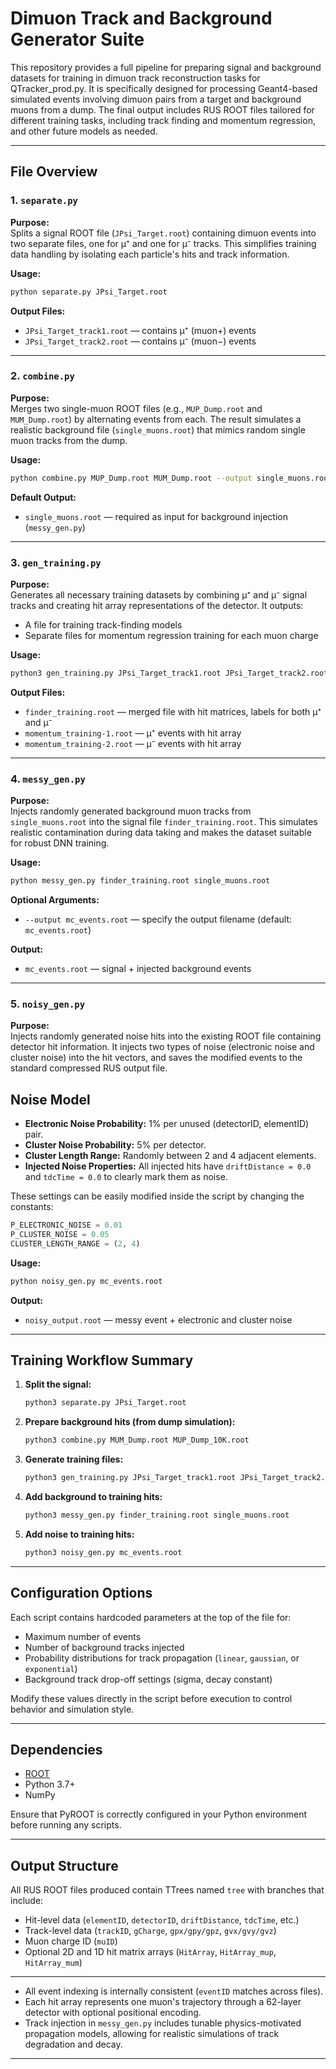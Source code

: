 # Dimuon Track and Background Generator Suite

This repository provides a full pipeline for preparing signal and background datasets for training in dimuon track reconstruction tasks for QTracker_prod.py. 
It is specifically designed for processing Geant4-based simulated events involving dimuon pairs from a target and background muons from a dump. The final 
output includes RUS ROOT files tailored for different training tasks, including track finding and momentum regression, and other future models as needed.

---

## File Overview

### 1. `separate.py`
**Purpose:**  
Splits a signal ROOT file (`JPsi_Target.root`) containing dimuon events into two separate files, one for μ⁺ and one for μ⁻ tracks. This simplifies training data handling by isolating each particle's hits and track information.

**Usage:**
```bash
python separate.py JPsi_Target.root
```

**Output Files:**
- `JPsi_Target_track1.root` — contains μ⁺ (muon+) events
- `JPsi_Target_track2.root` — contains μ⁻ (muon−) events

---

### 2. `combine.py`
**Purpose:**  
Merges two single-muon ROOT files (e.g., `MUP_Dump.root` and `MUM_Dump.root`) by alternating events from each. The result simulates a realistic background file (`single_muons.root`) that mimics random single muon tracks from the dump.

**Usage:**
```bash
python combine.py MUP_Dump.root MUM_Dump.root --output single_muons.root
```

**Default Output:**  
- `single_muons.root` — required as input for background injection (`messy_gen.py`)

---

### 3. `gen_training.py`
**Purpose:**  
Generates all necessary training datasets by combining μ⁺ and μ⁻ signal tracks and creating hit array representations of the detector. It outputs:
- A file for training track-finding models
- Separate files for momentum regression training for each muon charge

**Usage:**
```bash
python3 gen_training.py JPsi_Target_track1.root JPsi_Target_track2.root
```

**Output Files:**
- `finder_training.root` — merged file with hit matrices, labels for both μ⁺ and μ⁻
- `momentum_training-1.root` — μ⁺ events with hit array
- `momentum_training-2.root` — μ⁻ events with hit array

---

### 4. `messy_gen.py`
**Purpose:**  
Injects randomly generated background muon tracks from `single_muons.root` into the signal file `finder_training.root`. This simulates realistic contamination during data taking and makes the dataset suitable for robust DNN training.

**Usage:**
```bash
python messy_gen.py finder_training.root single_muons.root
```
**Optional Arguments:**
- `--output mc_events.root` — specify the output filename (default: `mc_events.root`)

**Output:**
- `mc_events.root` — signal + injected background events

---

### 5. `noisy_gen.py`
**Purpose:**  
Injects randomly generated noise hits into the existing ROOT file containing detector hit information. It injects two types of noise (electronic noise and cluster noise) into the hit vectors, and saves the modified events to the standard compressed RUS output file.

## Noise Model

- **Electronic Noise Probability:** 1% per unused (detectorID, elementID) pair.
- **Cluster Noise Probability:** 5% per detector.
- **Cluster Length Range:** Randomly between 2 and 4 adjacent elements.
- **Injected Noise Properties:** All injected hits have `driftDistance = 0.0` and `tdcTime = 0.0` to clearly mark them as noise.

These settings can be easily modified inside the script by changing the constants:
```python
P_ELECTRONIC_NOISE = 0.01
P_CLUSTER_NOISE = 0.05
CLUSTER_LENGTH_RANGE = (2, 4)
```

**Usage:**
```bash
python noisy_gen.py mc_events.root
```

**Output:**
- `noisy_output.root` — messy event + electronic and cluster noise

---

## Training Workflow Summary

1. **Split the signal:**  
   ```bash
   python3 separate.py JPsi_Target.root
   ```
2. **Prepare background hits (from dump simulation):**  
   ```bash
   python3 combine.py MUM_Dump.root MUP_Dump_10K.root
   ```
3. **Generate training files:**  
   ```bash
   python3 gen_training.py JPsi_Target_track1.root JPsi_Target_track2.root
   ```
4. **Add background to training hits:**  
   ```bash
   python3 messy_gen.py finder_training.root single_muons.root
   ```
5. **Add noise to training hits:**  
   ```bash
   python3 noisy_gen.py mc_events.root
   ```
---

## Configuration Options

Each script contains hardcoded parameters at the top of the file for:
- Maximum number of events
- Number of background tracks injected
- Probability distributions for track propagation (`linear`, `gaussian`, or `exponential`)
- Background track drop-off settings (sigma, decay constant)

Modify these values directly in the script before execution to control behavior and simulation style.

---

## Dependencies

- [ROOT](https://root.cern/)
- Python 3.7+
- NumPy

Ensure that PyROOT is correctly configured in your Python environment before running any scripts.

---

## Output Structure

All RUS ROOT files produced contain TTrees named `tree` with branches that include:
- Hit-level data (`elementID`, `detectorID`, `driftDistance`, `tdcTime`, etc.)
- Track-level data (`trackID`, `gCharge`, `gpx/gpy/gpz`, `gvx/gvy/gvz`)
- Muon charge ID (`muID`)
- Optional 2D and 1D hit matrix arrays (`HitArray`, `HitArray_mup`, `HitArray_mum`)

---


- All event indexing is internally consistent (`eventID` matches across files).
- Each hit array represents one muon's trajectory through a 62-layer detector with optional positional encoding.
- Track injection in `messy_gen.py` includes tunable physics-motivated propagation models, allowing for realistic simulations of track degradation and decay.

---

